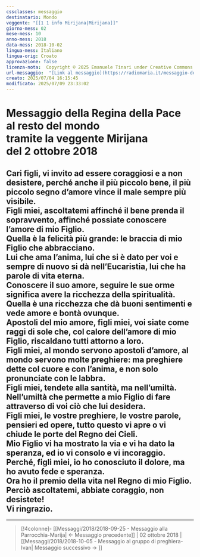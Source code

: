 ```yaml
---
cssclasses: messaggio
destinatario: Mondo
veggente: "[[1 1 info Mirijana|Mirijana]]"
giorno-mess: 02
mese-mess: 10
anno-mess: 2018
data-mess: 2018-10-02
lingua-mess: Italiano
lingua-orig: Croato
approvazione: false
licenza-nota:  Copyright © 2025 Emanuele Tinari under Creative Commons BY-NC-SA 4.0 https://creativecommons.org/licenses/by-nc-sa/4.0/
url-messaggio:  "[Link al messaggio](https://radiomaria.it/messaggio-del-2-ottobre-2018/)"
creato: 2025/07/04 16:15:45
modificato: 2025/07/09 23:33:02
---
```


# Messaggio della Regina della Pace<br>al resto del mondo<br>tramite la veggente Mirijana<br>del 2 ottobre 2018

## Cari figli, vi invito ad essere coraggiosi e a non desistere, perché anche il più piccolo bene, il più piccolo segno d’amore vince il male sempre più visibile.<br>Figli miei, ascoltatemi affinché il bene prenda il sopravvento, affinché possiate conoscere l’amore di mio Figlio.<br>Quella è la felicità più grande: le braccia di mio Figlio che abbracciano.<br>Lui che ama l’anima, lui che si è dato per voi e sempre di nuovo si dà nell’Eucaristia, lui che ha parole di vita eterna.<br>Conoscere il suo amore, seguire le sue orme significa avere la ricchezza della spiritualità.<br>Quella è una ricchezza che dà buoni sentimenti e vede amore e bontà ovunque.<br>Apostoli del mio amore, figli miei, voi siate come raggi di sole che, col calore dell’amore di mio Figlio, riscaldano tutti attorno a loro.<br>Figli miei, al mondo servono apostoli d’amore, al mondo servono molte preghiere: ma preghiere dette col cuore e con l’anima, e non solo pronunciate con le labbra.<br>Figli miei, tendete alla santità, ma nell’umiltà.<br>Nell’umiltà che permette a mio Figlio di fare attraverso di voi ciò che lui desidera.<br>Figli miei, le vostre preghiere, le vostre parole, pensieri ed opere, tutto questo vi apre o vi chiude le porte del Regno dei Cieli.<br>Mio Figlio vi ha mostrato la via e vi ha dato la speranza, ed io vi consolo e vi incoraggio.<br>Perché, figli miei, io ho conosciuto il dolore, ma ho avuto fede e speranza.<br>Ora ho il premio della vita nel Regno di mio Figlio.<br>Perciò ascoltatemi, abbiate coraggio, non desistete!<br>Vi ringrazio.

***

> [!4colonne]- [[Messaggi/2018/2018-09-25 - Messaggio alla Parrocchia-Marija| ← Messaggio precedente]] | 02 ottobre 2018 | [[Messaggi/2018/2018-10-05 - Messaggio al gruppo di preghiera-Ivan| Messaggio successivo → ]]
